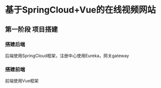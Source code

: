 # 基于SpringCloud+Vue的在线视频网站
## 第一阶段  项目搭建
### 搭建后端
后端使用SpringCloud框架，注册中心使用Eureka，网关gateway
### 搭建前端
前端使用Vue框架
